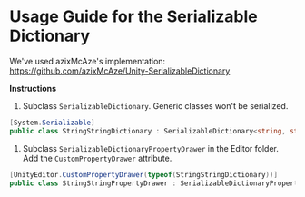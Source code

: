 # Usage Guide for the Serializable Dictionary

We've used azixMcAze's implementation: https://github.com/azixMcAze/Unity-SerializableDictionary

**Instructions**
1. Subclass `SerializableDictionary`. Generic classes won't be serialized.
```cs
[System.Serializable]
public class StringStringDictionary : SerializableDictionary<string, string>  { }
```
1. Subclass `SerializableDictionaryPropertyDrawer` in the Editor folder. Add the `CustomPropertyDrawer` attribute.
```cs
[UnityEditor.CustomPropertyDrawer(typeof(StringStringDictionary))]
public class StringStringPropertyDrawer : SerializableDictionaryPropertyDrawer { }
```